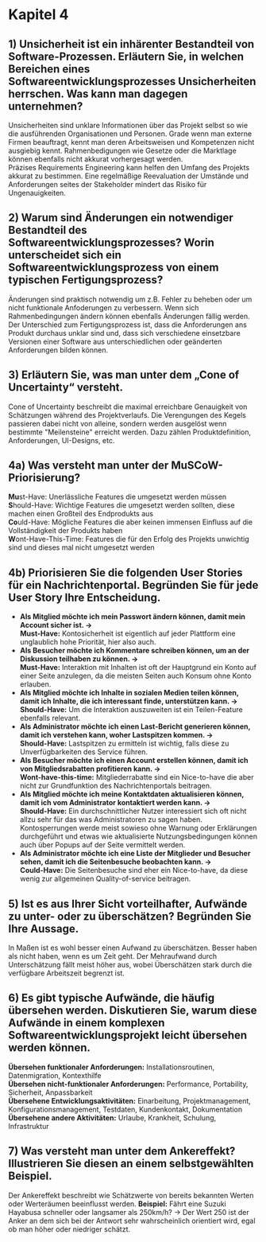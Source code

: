# Kapitel 4  
## 1) Unsicherheit ist ein inhärenter Bestandteil von Software-Prozessen. Erläutern Sie, in welchen Bereichen eines Softwareentwicklungsprozesses Unsicherheiten herrschen. Was kann man dagegen unternehmen?  
Unsicherheiten sind unklare Informationen über das Projekt selbst so wie die ausführenden Organisationen und Personen. Grade wenn man externe Firmen beauftragt, kennt man deren Arbeitsweisen und Kompetenzen nicht ausgiebig kennt. Rahmenbedigungen wie Gesetze oder die Marktlage können ebenfalls nicht akkurat vorhergesagt werden.  
Präzises Requirements Engineering kann helfen den Umfang des Projekts akkurat zu bestimmen. Eine regelmäßige Reevaluation der Umstände und Anforderungen seites der Stakeholder mindert das Risiko für Ungenauigkeiten.  

## 2) Warum sind Änderungen ein notwendiger Bestandteil des Softwareentwicklungsprozesses? Worin unterscheidet sich ein Softwareentwicklungsprozess von einem typischen Fertigungsprozess?  
Änderungen sind praktisch notwendig um z.B. Fehler zu beheben oder um nicht funktionale Anfoderungen zu verbessern. Wenn sich Rahmenbedingungen ändern können ebenfalls Änderungen fällig werden. Der Unterschied zum Fertigungsprozess ist, dass die Anforderungen ans Produkt durchaus unklar sind und, dass sich verschiedene einsetzbare Versionen einer Software aus unterschiedlichen oder geänderten Anforderungen bilden können.  

## 3) Erläutern Sie, was man unter dem „Cone of Uncertainty“ versteht.  
Cone of Uncertainty beschreibt die maximal erreichbare Genauigkeit von Schätzungen während des Projektverlaufs. Die Verengungen des Kegels passieren dabei nicht von alleine, sondern werden ausgelöst wenn bestimmte "Meilensteine" erreicht werden. Dazu zählen Produktdefinition, Anforderungen, UI-Designs, etc.  

## 4a) Was versteht man unter der MuSCoW-Priorisierung?  
**Mu**st-Have: Unerlässliche Features die umgesetzt werden müssen  
**S**hould-Have: Wichtige Features die umgesetzt werden sollten, diese machen einen Großteil des Endprodukts aus  
**Co**uld-Have: Mögliche Features die aber keinen immensen Einfluss auf die Vollständigkeit der Produkts haben  
**W**ont-Have-This-Time: Features die für den Erfolg des Projekts unwichtig sind und dieses mal nicht umgesetzt werden  

## 4b) Priorisieren Sie die folgenden User Stories für ein Nachrichtenportal. Begründen Sie für jede User Story Ihre Entscheidung.  
- **Als Mitglied möchte ich mein Passwort ändern können, damit mein Account sicher ist. ->**  
**Must-Have:** Kontosicherheit ist eigentlich auf jeder Plattform eine unglaublich hohe Priorität, hier also auch.  
- **Als Besucher möchte ich Kommentare schreiben können, um an der Diskussion teilhaben zu können. ->**  
**Must-Have:** Interaktion mit Inhalten ist oft der Hauptgrund ein Konto auf einer Seite anzulegen, da die meisten Seiten auch Konsum ohne Konto erlauben.  
- **Als Mitglied möchte ich Inhalte in sozialen Medien teilen können, damit ich Inhalte, die ich interessant finde, unterstützen kann. ->**  
**Should-Have:** Um die Interaktion auszuweiten ist ein Teilen-Feature ebenfalls relevant.  
- **Als Administrator möchte ich einen Last-Bericht generieren können, damit ich verstehen kann, woher Lastspitzen kommen. ->**  
**Should-Have:** Lastspitzen zu ermitteln ist wichtig, falls diese zu Unverfügbarkeiten des Service führen.  
- **Als Besucher möchte ich einen Account erstellen können, damit ich von Mitgliedsrabatten profitieren kann. ->**  
**Wont-have-this-time:** Mitgliederrabatte sind ein Nice-to-have die aber nicht zur Grundfunktion des Nachrichtenportals beitragen.  
- **Als Mitglied möchte ich meine Kontaktdaten aktualisieren können, damit ich vom Administrator kontaktiert werden kann. ->**  
**Should-Have:** Ein durchschnittlicher Nutzer interessiert sich oft nicht allzu sehr für das was Administratoren zu sagen haben. Kontosperrungen werde meist sowieso ohne Warnung oder Erklärungen durchgeführt und etwas wie aktualisierte Nutzungsbedingungen können auch über Popups auf der Seite vermittelt werden.  
- **Als Administrator möchte ich eine Liste der Mitglieder und Besucher sehen, damit ich die Seitenbesuche beobachten kann. ->**  
**Could-Have:** Die Seitenbesuche sind eher ein Nice-to-have, da diese wenig zur allgemeinen Quality-of-service beitragen.  

## 5) Ist es aus Ihrer Sicht vorteilhafter, Aufwände zu unter- oder zu überschätzen? Begründen Sie Ihre Aussage.  
In Maßen ist es wohl besser einen Aufwand zu überschätzen. Besser haben als nicht haben, wenn es um Zeit geht. Der Mehraufwand durch Unterschätzung fällt meist höher aus, wobei Überschätzen stark durch die verfügbare Arbeitszeit begrenzt ist.  

## 6) Es gibt typische Aufwände, die häufig übersehen werden. Diskutieren Sie, warum diese Aufwände in einem komplexen Softwareentwicklungsprojekt leicht übersehen werden können.  
**Übersehen funktionaler Anforderungen:** Installationsroutinen, Datenmigration, Kontexthilfe  
**Übersehen nicht-funktionaler Anforderungen:** Performance, Portability, Sicherheit, Anpassbarkeit  
**Übersehene Entwicklungsaktivitäten:** Einarbeitung, Projektmanagement, Konfigurationsmanagement, Testdaten, Kundenkontakt, Dokumentation  
**Übersehene andere Aktivitäten:** Urlaube, Krankheit, Schulung, Infrastruktur  

## 7) Was versteht man unter dem Ankereffekt? Illustrieren Sie diesen an einem selbstgewählten Beispiel.  
Der Ankereffekt beschreibt wie Schätzwerte von bereits bekannten Werten oder Werteräumen beeinflusst werden. **Beispiel:** Fährt eine Suzuki Hayabusa schneller oder langsamer als 250km/h? -> Der Wert 250 ist der Anker an dem sich bei der Antwort sehr wahrscheinlich orientiert wird, egal ob man höher oder niedriger schätzt.  
